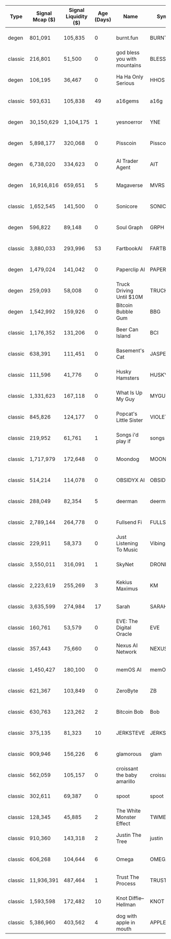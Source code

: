| Type    | Signal Mcap ($) | Signal Liquidity ($) | Age (Days) | Name                          | Symbol    | Blockchain | Multiple | Signal Date           | Website                                                                                                | Twitter                                                          | Telegram                                    | Dexscreener                                                                                 |
|---------|-----------------|-----------------------|------------|--------------------------------|----------|------------|----------|------------------------|--------------------------------------------------------------------------------------------------------|------------------------------------------------------------------|---------------------------------------------|---------------------------------------------------------------------------------------------|
| degen   | 801,091         | 105,835              | 0          | burnt.fun                     | BURNT     | SOL        | 4        | 2024-12-23 04:35:57    | [website](https://pump.fun/coin/burnt3JjFJvvAbKznwrDKxW5U9ZcsKUuCyJVCjKdSVB)                           | NaN                                                              | [telegram](https://t.me/burntfun)            | [dexscreener](https://dexscreener.com/solana/burnt3JjFJvvAbKznwrDKxW5U9ZcsKUuCyJVCjKdSVB)     |
| classic | 216,801         | 51,500               | 0          | god bless you with mountains  | BLESS     | SOL        | 20       | 2024-12-23 01:27:21    | [website](https://goldandsilvermountains.com/)                                                         | [twitter](https://x.com/blessgoldsilver)                       | [telegram](https://t.me/blessgoldsilver)     | [dexscreener](https://dexscreener.com/solana/36FWitiFoUybrW9ois4EzMjfBYNhW38Vxsv2Pdwfpump)    |
| degen   | 106,195         | 36,467               | 0          | Ha Ha Only Serious            | HHOS      | SOL        | 1        | 2024-12-22 17:02:37    | NaN                                                                                                    | [twitter](https://x.com/BillyM2k/status/1870860931582083411)    | NaN                                           | [dexscreener](https://dexscreener.com/solana/7zBuXvx49LguS6twev6P244QvkAeVxTnD8fwyYpGpump)     |
| classic | 593,631         | 105,838              | 49         | a16gems                       | a16g      | SOL        | 2        | 2024-12-21 11:49:03    | [website](https://a16g.xyz/)                                                                           | [twitter](https://x.com/a16gems)                                | [telegram](https://t.me/a16gems)              | [dexscreener](https://dexscreener.com/solana/2QQVZpiCicFZM7wKHRvBtnvTxVBLxMtD1SJWbKSLpump)    |
| degen   | 30,150,629      | 1,104,175            | 1          | yesnoerror                    | YNE       | SOL        | 1        | 2024-12-21 04:43:05    | [website](https://yesnoerror.com)                                                                      | [twitter](https://x.com/yesnoerror)                             | NaN                                           | [dexscreener](https://dexscreener.com/solana/7D1iYWfhw2cr9yBZBFE6nZaaSUvXHqG5FizFFEZwpump)    |
| degen   | 5,898,177       | 320,068              | 0          | Pisscoin                      | Pisscoin  | SOL        | 1.5      | 2024-12-20 19:44:22    | [website](https://pisscoin.ai/)                                                                        | [twitter](https://x.com/tickerpisscoin)                         | NaN                                           | [dexscreener](https://dexscreener.com/solana/5EqRDhtdM5We4a5oyLeebJz7LfsRyXMNC52DMNEhpump)    |
| degen   | 6,738,020       | 334,623              | 0          | AI Trader Agent              | AIT       | SOL        | 2        | 2024-12-20 19:36:02    | [website](https://pump.fun/coin/D4G7rpcQBF5oVQwBzoDwHPiweJ5RYvuEVGdxqmPApump)                          | NaN                                                              | [telegram](https://t.me/AITraderAgents)       | [dexscreener](https://dexscreener.com/solana/D4G7rpcQBF5oVQwBzoDwHPiweJ5RYvuEVGdxqmPApump)    |
| degen   | 16,916,816      | 659,651              | 5          | Magaverse                     | MVRS      | SOL        | 1.5      | 2024-12-20 18:03:23    | [website](https://mvrs.wtf)                                                                            | [twitter](https://x.com/mvrs)                                    | [telegram](https://t.me/mvrscrypto)           | [dexscreener](https://dexscreener.com/solana/6dk9H7RD5m8JtRuUErNztwhBbr5ynzWvzPTusLpxpump)     |
| classic | 1,652,545       | 141,500              | 0          | Sonicore                      | SONICORE  | SOL        | 0        | 2024-12-20 09:14:37    | [website](https://www.sonicore.wtf/)                                                                   | [twitter](https://x.com/sonicoreatarix?s=21)                     | [telegram](https://t.me/sonicoreonchain)       | [dexscreener](https://dexscreener.com/solana/2ThdfzG3WhXjBDAzRnz6qSrVe5neX44BGVHYVrZWpump)     |
| degen   | 596,822         | 89,148               | 0          | Soul Graph                   | GRPH      | SOL        | 7        | 2024-12-20 06:59:19    | [website](https://soulgra.ph)                                                                          | [twitter](https://x.com/Soulgra_ph)                              | NaN                                           | [dexscreener](https://dexscreener.com/solana/9doRRAik5gvhbEwjbZDbZR6GxXSAfdoomyJR57xKpump)     |
| classic | 3,880,033       | 293,996              | 53         | FartbookAI                   | FARTBOOK  | SOL        | 1.5      | 2024-12-20 02:39:44    | [website](https://fartbook.ai/)                                                                        | [twitter](https://x.com/Fartbook_comm)                          | [telegram](https://t.me/fartbookai_community) | [dexscreener](https://dexscreener.com/solana/FotQdDFbeHME1ApAVM7KGVxXJv9TpgqNs8ppbaUppump)    |
| degen   | 1,479,024        | 141,042             | 0          | Paperclip AI              | PAPERCLIPS| SOL        | 3.5      | 2024-12-20 01:56:28   | [website](https://paperclipfactory.org/) | [twitter](https://x.com/Paperclip_AI) | NaN       | [dexscreener](https://dexscreener.com/solana/BgV8qdfkjCDLPuDwhDaJGpgJj5XeYJeKwhG7E2bkpump) |
| degen   | 259,093         | 58,008               | 0          | Truck Driving Until $10M     | TRUCKDRIVE| SOL        | 2        | 2024-12-19 19:36:18    | [website](https://kick.com/thecowboytrucker)                                                           | [twitter](https://x.com/cowboytruckergg)                         | NaN                                           | [dexscreener](https://dexscreener.com/solana/3h6dsx7kEq4qfw4J2LGYgEMRsQwPXbr2e5c2KXCYpump)     |
| degen   | 1,542,992       | 159,926              | 0          | Bitcoin Bubble Gum           | BBG       | SOL        | 0        | 2024-12-19 17:20:26    | [website](https://pump.fun/coin/6DhwZNkmM8NaqA2Z7yyqCrzA8uumEhHHBRRRV6Ywpump)                          | NaN                                                              | [telegram](https://t.me/BitcoinBubbleGums)     | [dexscreener](https://dexscreener.com/solana/6DhwZNkmM8NaqA2Z7yyqCrzA8uumEhHHBRRRV6Ywpump)     |
| classic | 1,176,352       | 131,206              | 0          | Beer Can Island              | BCI       | SOL        | 4        | 2024-12-19 03:54:51    | [website](https://www.beercanisland.net/beer-can-island-crypto-coin/)                                 | [twitter](https://x.com/BeerCanislandAB)                        | [telegram](https://t.me/beercanisland)         | [dexscreener](https://dexscreener.com/solana/FHT57nzPTw6FFk3XK2gjFsCvxqYWbh6qM8dEiGK7pump)     |
| classic | 638,391         | 111,451              | 0          | Basement's Cat               | JASPER    | SOL        | 7        | 2024-12-18 19:25:28    | [website](https://pump.fun/coin/FMhxJLNmbw6UVKN3ANDKhFdgdEgqJiUEDnBgtDW4pump)                          | [twitter](https://x.com/JaspertheCatCTO)                         | [telegram](https://t.me/JaspertheCatCTOportal) | [dexscreener](https://dexscreener.com/solana/FMhxJLNmbw6UVKN3ANDKhFdgdEgqJiUEDnBgtDW4pump)     |
| classic | 111,596         | 41,776               | 0          | Husky Hamsters               | HUSKY     | SOL        | 2        | 2024-12-18 15:12:42    | [website](https://huskyhamsters.com/)                                                                  | [twitter](https://x.com/tubbyfat)                                | [telegram](https://t.me/huskyhamsters)         | [dexscreener](https://dexscreener.com/solana/3YJheTJAJWheDrdNK2NDUyD4rxzGra56F1UhkcPUjAZP)     |
| classic | 1,331,623       | 167,118              | 0          | What Is Up My Guy            | MYGUY     | SOL        | 0        | 2024-12-18 01:52:05    | [website](https://www.tiktok.com/discover/the-grinch-hey-what-is-up-my-guy)                            | [twitter](https://x.com/_myguy100mill/)                          | [telegram](http://t.me/MYGUYCommunity)         | [dexscreener](https://dexscreener.com/solana/8sGeJ7fEshqd3hhNTu2ZLjvvC5mbwKJcnX9vtp7Bpump)     |
| classic | 845,826         | 124,177              | 0          | Popcat's Little Sister       | VIOLET    | SOL        | 1.5      | 2024-12-17 18:35:39    | [website](https://www.instagram.com/p/DDr0CHKJr7u/)                                                    | [twitter](https://x.com/lilvioletonsol?s=21)                     | [telegram](https://t.me/VioletPortal)          | [dexscreener](https://dexscreener.com/solana/8s6vf9iC4a1J9iDtnyHsYqTH19XnWHdXy5xuivt6pump)     |
| classic | 219,952         | 61,761               | 1          | Songs i'd play if           | songs     | SOL        | 4        | 2024-12-16 16:22:46    | [website](https://www.tiktok.com/@chxga/photo/7447402104391568671)                                     | [twitter](https://x.com/i/communities/1868371126977482772)       | [telegram](https://t.me/songsportal)           | [dexscreener](https://dexscreener.com/solana/EYDNAcxSpbY4UhuNiEZoVJkM9o3w4VnDussPbSXxpump)     |
| classic | 1,717,979       | 172,648              | 0          | Moondog                      | MOONDOG   | SOL        | 3.5      | 2024-12-16 03:09:19    | [website](https://pump.fun/coin/7gMxpJ5GULbmpqafk86KiRAaUumZHNSBV8VGnFJp6h3G)                          | [twitter](https://x.com/CtoMoons)                                | [telegram](https://t.me/MoonDogctos)           | [dexscreener](https://dexscreener.com/solana/7gMxpJ5GULbmpqafk86KiRAaUumZHNSBV8VGnFJp6h3G)     |
| classic | 514,214         | 114,078              | 0          | OBSIDYX AI                  | OBSIDYX AI| SOL        | 0        | 2024-12-15 21:12:46    | [website](https://obsidyxai.io/)                                                                        | [twitter](https://x.com/ObsidyxAI)                                | [telegram](https://t.me/ObsidyxAII)            | [dexscreener](https://dexscreener.com/solana/ENLraJm6xaAbHwMV5t7EXBNJBA4ENuPtba72cKkvpump)     |
| classic | 288,049         | 82,354               | 5          | deerman                      | deerman   | SOL        | 4.5      | 2024-12-15 04:48:00    | [website](https://www.tiktok.com/@popcornthewooddog?_t=8s4PsD2snIc&_r=1)                               | [twitter](https://x.com/i/communities/1866083171659649413)       | [telegram](https://t.me/deermansol)            | [dexscreener](https://dexscreener.com/solana/68zA59nP4Luops7SMAJgWFoWraNmak2c8r2FEJrHpump)     |
| classic | 2,789,144       | 264,778              | 0          | Fullsend Fi                  | FULLSEND  | SOL        | 0        | 2024-12-14 14:40:43    | [website](https://www.fullsend.fi/)                                                                    | [twitter](https://x.com/FullSend_Fi)                             | [telegram](https://t.me/FULLSENDFI)            | [dexscreener](https://dexscreener.com/solana/522kHFQsf9NeDrMS8J7gpihV391ofgLqop2Sn4Efpump)     |
| classic | 229,911         | 58,373               | 0          | Just Listening To Music      | VibingJake| SOL        | 1.5      | 2024-12-14 14:29:53    | [website](https://vibingjake.com/)                                                                      | [twitter](https://x.com/VibingJake)                              | [telegram](https://t.me/VibingJake)            | [dexscreener](https://dexscreener.com/solana/84jjMWywV5wRw6KVX9DPVg1Ee2qY4tF73ECbYnYZpump)     |
| classic | 3,550,011       | 316,091              | 1          | SkyNet                       | DRONES    | SOL        | 2.5      | 2024-12-14 10:08:08    | [website](https://t.co/bmBlJcEK7q)                                                                      | [twitter](https://x.com/nj_drones)                                | [telegram](https://t.me/Drones_Skynet)         | [dexscreener](https://dexscreener.com/solana/95WzV2CsTRFBjPCBhQRR4TGVp5kXo8f8qZVt7iVwpump)     |
| classic | 2,223,619       | 255,269              | 3          | Kekius Maximus               | KM        | SOL        | 1.3      | 2024-12-14 04:13:45    | [website](https://kekiusmaximus.fun/)                                                                  | [twitter](https://x.com/Kekius_Maximus)                          | [telegram](https://t.me/Kekiusmaximussol)      | [dexscreener](https://dexscreener.com/solana/HuAncxDEsakCDgZS2Yfo9xJbHmtHXMnxxkT9jqdXnHhm)     |
| classic | 3,635,599       | 274,984              | 17         | Sarah                        | SARAH     | SOL        | 1.3      | 2024-12-13 11:12:36    | [website](https://www.sarahthetradwife.io)                                                             | [twitter](https://x.com/SarahOnchain)                            | [telegram](https://t.me/sarahportal)           | [dexscreener](https://dexscreener.com/solana/8NQ2HcFBw5oY9wQVrPVnZtQvmeH1atWayH72ErLP2Dcc)     |
| classic | 160,761         | 53,579               | 0          | EVE: The Digital Oracle      | EVE       | SOL        | 4.5      | 2024-12-13 00:22:55    | [website](https://eveai.digital)                                                                        | [twitter](https://x.com/TheEVE_AI)                                | [telegram](https://t.me/eveportalsol)          | [dexscreener](https://dexscreener.com/solana/8BQdCZt4hdbbn62bYgN2LrFf2pvMeZt8xaqZqHN3pump)     |
| classic | 357,443         | 75,660               | 0          | Nexus AI Network             | NEXUS     | SOL        | 7        | 2024-12-12 07:42:47    | [website](https://nexusai.network/)                                                                    | [twitter](https://x.com/nexusainetwork)                         | [telegram](https://t.me/nexusainetwork)        | [dexscreener](https://dexscreener.com/solana/FQnSa9XvoXVzC15MnoNyCCs9vNhF5AKQuFuZ5Dkhpump)     |
| classic | 1,450,427       | 180,100              | 0          | memOS AI                     | memOS     | SOL        | 0        | 2024-12-12 06:38:18    | [website](https://www.memosai.org)                                                                     | [twitter](https://x.com/memOSai_)                                 | [telegram](https://t.me/memosportal)           | [dexscreener](https://dexscreener.com/solana/3KCDgWw1C6PdjUsUXonYm6TGaDWKsLxmEjdBP7s8pump)     |
| classic | 621,367         | 103,849              | 0          | ZeroByte                     | ZB        | SOL        | 5        | 2024-12-11 11:03:23    | [website](https://www.zero-byte.net/)                                                                   | [twitter](https://x.com/ZeroByte_X)                              | [telegram](https://t.me/zerobyte_portal)       | [dexscreener](https://dexscreener.com/solana/H1hcBegR2A6b2mCGqhH5zA4sTZvMxrqT4v3fHY1kpump)     |
| classic | 630,763         | 123,262              | 2          | Bitcoin Bob                  | Bob       | SOL        | 4        | 2024-12-11 04:27:33    | [website](https://www.youtube.com/watch?v=AjnM2shYIrM)                                                 | [twitter](https://x.com/BitcoinBobonSOL)                         | [telegram](https://t.me/BitcoinBobCTO)         | [dexscreener](https://dexscreener.com/solana/DL9sLSN488yMbots3wsbzHZ3UpKSkM42kr1y13CPpump)     |
| classic | 375,135         | 81,323               | 10         | JERKSTEVE                    | JERKSTEVE | SOL        | 26       | 2024-12-10 21:19:05    | [website](https://www.instagram.com/funcutss)                                                          | [twitter](https://x.com/JERKSTEVE)                               | [telegram](https://t.me/jerksteve)             | [dexscreener](https://dexscreener.com/solana/4pyktCdWhXgWRsMe7zPboVJaA75g5XrwTU73My1Upump)     |
| classic | 909,946         | 156,226              | 6          | glamorous                    | glam      | SOL        | 0.5      | 2024-12-10 18:01:24    | [website](https://www.glamcat.lol)                                                                     | [twitter](https://x.com/GlamCatSol)                               | [telegram](https://t.me/glamcto)               | [dexscreener](https://dexscreener.com/solana/73rzMJ8uEqjAf5vE1YPGrXbg7Cb2Yv85EoxpJh2mpump)     |
| classic | 562,059         | 105,157              | 0          | croissant the baby amarillo | croissant | SOL        | 5        | 2024-12-10 08:27:24    | [website](https://www.tiktok.com/@zoo.daddy)                                                           | [twitter](https://x.com/SolCroissantCTO)                         | [telegram](https://t.me/croissantsolanacto)    | [dexscreener](https://dexscreener.com/solana/5Hx5iXtTFDGNpXPyTMbwMvkH6Uh3bycUz6Atdmzmpump)     |
| classic | 302,611         | 69,387               | 0          | spoot                        | spoot     | SOL        | 1        | 2024-12-09 23:50:16    | [website](https://spoot.fun/)                                                                          | [twitter](https://x.com/spoot_sol)                               | [telegram](https://t.me/spoot_sol)             | [dexscreener](https://dexscreener.com/solana/9zYbQ9v4h7cC24uGx9M7G3YzqtPwMCnGNaSdaaD5pump)     |
| classic | 128,345         | 45,885               | 2          | The White Monster Effect     | TWME      | SOL        | 1.5      | 2024-12-09 23:20:25    | [website](https://www.tiktok.com/search?q=white%20monster%20effect&t=1733610481131)                    | [twitter](https://x.com/i/communities/1865506055301775687)       | [telegram](https://t.me/twme_cto_portal)       | [dexscreener](https://dexscreener.com/solana/7mK68Yj2xbrdSzgv3Y25C5ZNTcaVgFMiUdmDGki5pump)     |
| classic | 910,360         | 143,318              | 2          | Justin The Tree             | justin    | SOL        | 2        | 2024-12-09 21:10:18    | [website](https://justinthetree.io/)                                                                    | [twitter](https://x.com/justinthetree__)                         | [telegram](https://t.me/justinthetreecto)      | [dexscreener](https://dexscreener.com/solana/BdAdFY3AFr8tTHvie7MutosenaWEpTBfwCRL48bPpump)     |
| classic | 606,268         | 104,644              | 6          | Omega                        | OMEGA     | SOL        | 5        | 2024-12-09 13:42:44    | [website](https://www.tiktok.com/@leaderomegabacon/video/7409328759817440542?_r=1&_t=8rtG4rgM0ac)      | [twitter](https://x.com/OMEGAWORLDSOL)                           | [telegram](https://t.me/omegaworldonsol)       | [dexscreener](https://dexscreener.com/solana/FuVVu23hbFcXiiEM7ASp1CKY38DA3M7E626kGf7Upump)     |
| classic | 11,936,391      | 487,464              | 1          | Trust The Process            | TRUST     | SOL        | 1.5      | 2024-12-08 22:49:42    | [website](https://www.trust.frl/)                                                                      | [twitter](https://x.com/trust_solana)                             | [telegram](https://t.me/trust_the_coin)         | [dexscreener](https://dexscreener.com/solana/EqeEBGHQhQy6SqeaJcnqAsNs3qaG19sdF89Xsarpump)      |
| classic | 1,593,598       | 172,482              | 10         | Knot Diffie–Hellman          | KNOT      | SOL        | 9        | 2024-12-08 19:28:20    | [website](https://www.quant.bond/)                                                                     | [twitter](https://x.com/quantdotbond)                            | [telegram](https://t.me/quantdotbond)          | [dexscreener](https://dexscreener.com/solana/7RDvypx3p9EWq4nZZKux1ZQAc7DUWXpHTVKxCCnupump)     |
| classic | 5,386,960       | 403,562              | 4          | dog with apple in mouth      | APPLE     | SOL        | 9        | 2024-12-08 13:53:52    | [website](https://www.tiktok.com/tag/minimax)                                                          | [twitter](https://x.com/Apple_Dog_Sol)                            | [telegram](https://t.me/AppleDogPortal)         | [dexscreener](https://dexscreener.com/solana/H33XL6HHDReCVRgSApZpsXM7Hy7JGyLztRJaGxjapump)     |
